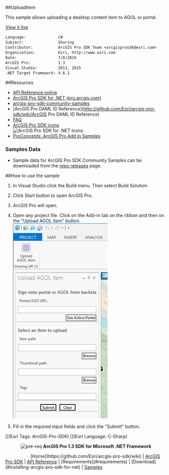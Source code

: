 ##UploadItem

<!-- TODO: Write a brief abstract explaining this sample -->
This sample allows uploading a desktop content item to AGOL or portal.  
  


<a href="http://pro.arcgis.com/en/pro-app/sdk/" target="_blank">View it live</a>

<!-- TODO: Fill this section below with metadata about this sample-->
```
Language:              C#
Subject:               Sharing
Contributor:           ArcGIS Pro SDK Team <arcgisprosdk@esri.com>
Organization:          Esri, http://www.esri.com
Date:                  7/8/2016
ArcGIS Pro:            1.3
Visual Studio:         2013, 2015
.NET Target Framework: 4.6.1
```

##Resources

* [API Reference online](http://pro.arcgis.com/en/pro-app/sdk/api-reference)  
* <a href="http://pro.arcgis.com/en/pro-app/sdk/" target="_blank">ArcGIS Pro SDK for .NET (pro.arcgis.com)</a>  
* [arcgis-pro-sdk-community-samples](http://github.com/Esri/arcgis-pro-sdk-community-samples)  
* [ArcGIS Pro DAML ID Reference](http://github.com/Esri/arcgis-pro-sdk/wiki/ArcGIS Pro DAML ID Reference)  
* [FAQ](http://github.com/Esri/arcgis-pro-sdk/wiki/FAQ)  
* [ArcGIS Pro SDK icons](https://github.com/Esri/arcgis-pro-sdk/releases/tag/1.2.0.5023)  
![ArcGIS Pro SDK for .NET Icons](http://esri.github.io/arcgis-pro-sdk/images/Home/Image-of-icons.png "ArcGIS Pro SDK Icons")
* [ProConcepts: ArcGIS Pro Add in Samples](https://github.com/Esri/arcgis-pro-sdk-community-samples/wiki/ProConcepts-ArcGIS-Pro-Add-in-Samples)  

### Samples Data

* Sample data for ArcGIS Pro SDK Community Samples can be downloaded from the [repo releases](https://github.com/Esri/arcgis-pro-sdk-community-samples/releases) page.  

##How to use the sample
<!-- TODO: Explain how this sample can be used. To use images in this section, create the image file in your sample project's screenshots folder. Use relative url to link to this image using this syntax: ![My sample Image](FacePage/SampleImage.png) -->
1. In Visual Studio click the Build menu. Then select Build Solution.  
1. Click Start button to open ArcGIS Pro.  
1. ArcGIS Pro will open.   
1. Open any project file. Click on the Add-in tab on the ribbon and then on the "Upload AGOL item" button.  
![UI](Screenshots/Screen1.png)    
  
1. Fill in the required input fields and click the "Submit" button.    
  


[](Esri Tags: ArcGIS-Pro-SDK)
[](Esri Language: C-Sharp)​

<p align = center><img src="http://esri.github.io/arcgis-pro-sdk/images/ArcGISPro.png"  alt="pre-req" align = "top" height = "20" width = "20" >
<b> ArcGIS Pro 1.3 SDK for Microsoft .NET Framework</b>
</p>
&nbsp;&nbsp;&nbsp;&nbsp;&nbsp;&nbsp;&nbsp;&nbsp;&nbsp;&nbsp;&nbsp;&nbsp;&nbsp;&nbsp;&nbsp;&nbsp;&nbsp;&nbsp;&nbsp;&nbsp;[Home](https://github.com/Esri/arcgis-pro-sdk/wiki) | <a href="http://pro.arcgis.com/en/pro-app/sdk" target="_blank">ArcGIS Pro SDK</a> | <a href="http://pro.arcgis.com/en/pro-app/sdk/api-reference/index.html" target="_blank">API Reference</a> | [Requirements](#requirements) | [Download](#installing-arcgis-pro-sdk-for-net) |  <a href="http://github.com/esri/arcgis-pro-sdk-community-samples" target="_blank">Samples</a>
